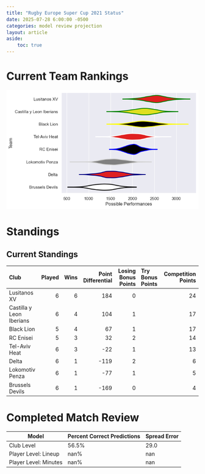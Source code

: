 ```yaml
---  
title: "Rugby Europe Super Cup 2021 Status"  
date: 2025-07-28 6:00:00 -0500  
categories: model review projection  
layout: article  
aside:  
    toc: true  
---
```

# Current Team Rankings


![Club Rankings](plots/rankings_Rugby_Europe_Super_Cup_2021.png)
# Standings

## Current Standings


| Club                     |   Played |   Wins |   Point Differential |   Losing Bonus Points | Try Bonus Points   |   Competition Points |
|:-------------------------|---------:|-------:|---------------------:|----------------------:|:-------------------|---------------------:|
| Lusitanos XV             |        6 |      6 |                  184 |                     0 |                    |                   24 |
| Castilla y Leon Iberians |        6 |      4 |                  104 |                     1 |                    |                   17 |
| Black Lion               |        5 |      4 |                   67 |                     1 |                    |                   17 |
| RC Enisei                |        5 |      3 |                   32 |                     2 |                    |                   14 |
| Tel-Aviv Heat            |        6 |      3 |                  -22 |                     1 |                    |                   13 |
| Delta                    |        6 |      1 |                 -119 |                     2 |                    |                    6 |
| Lokomotiv Penza          |        6 |      1 |                  -77 |                     1 |                    |                    5 |
| Brussels Devils          |        6 |      1 |                 -169 |                     0 |                    |                    4 |



# Completed Match Review


| Model | Percent Correct Predictions | Spread Error |
| ------ | ------ | ------ |
| Club Level | 56.5% | 29.0 |
| Player Level: Lineup | nan% | nan |
| Player Level: Minutes | nan% | nan |

